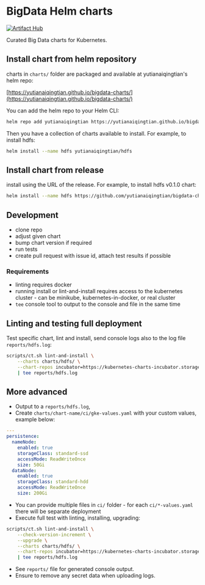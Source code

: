 # BigData Helm charts

[![Artifact Hub](https://img.shields.io/endpoint?url=https://artifacthub.io/badge/repository/bigdata-charts)](https://artifacthub.io/packages/search?repo=bigdata-charts)

Curated Big Data charts for Kubernetes.

## Install chart from helm repository

charts in `charts/` folder are packaged and available at yutianaiqingtian's helm repo:  

[https://yutianaiqingtian.github.io/bigdata-charts/](https://yutianaiqingtian.github.io/bigdata-charts/)

You can add the helm repo to your Helm CLI:

```bash
helm repo add yutianaiqingtian https://yutianaiqingtian.github.io/bigdata-charts/
```

Then you have a collection of charts available to install. For example, to install hdfs:

```bash
helm install --name hdfs yutianaiqingtian/hdfs
```

## Install chart from release

install using the URL of the release. For example, to install hdfs v0.1.0 chart:

```bash
helm install --name hdfs https://github.com/yutianaiqingtian/bigdata-charts/releases/download/hdfs-0.1.0/hdfs-0.1.0.tgz
```

## Development

- clone repo
- adjust given chart
- bump chart version if required
- run tests
- create pull request with issue id, attach test results if possible

### Requirements

- linting requires docker
- running install or lint-and-install requires access to the kubernetes cluster - can be minikube, kubernetes-in-docker, or real cluster
- `tee` console tool to output to the console and file in the same time

## Linting and testing full deployment

Test specific chart, lint and install, send console logs also to the log file `reports/hdfs.log`:

```bash
scripts/ct.sh lint-and-install \
    --charts charts/hdfs/ \
    --chart-repos incubator=https://kubernetes-charts-incubator.storage.googleapis.com/,gradiant=https://yutianaiqingtian.github.io/bigdata-charts \
    | tee reports/hdfs.log
```

## More advanced

- Output to a `reports/hdfs.log`, 
- Create `charts/chart-name/ci/gke-values.yaml` with your custom values, example below:

```yaml
---
persistence:
  nameNode:
    enabled: true
    storageClass: standard-ssd
    accessMode: ReadWriteOnce
    size: 50Gi
  dataNode:
    enabled: true
    storageClass: standard-hdd
    accessMode: ReadWriteOnce
    size: 200Gi

```

- You can provide multiple files in `ci/` folder - for each `ci/*-values.yaml` there will be separate deployment
- Execute full test with linting, installing, upgrading:

```bash
scripts/ct.sh lint-and-install \
    --check-version-increment \
    --upgrade \
    --charts charts/hdfs/ \
    --chart-repos incubator=https://kubernetes-charts-incubator.storage.googleapis.com/,yutianaiqingtian=https://yutianaiqingtian.github.io/bigdata-charts \
    | tee reports/hdfs.log
```

- See `reports/` file for generated console output.
- Ensure to remove any secret data when uploading logs.
